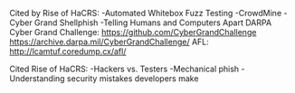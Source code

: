Cited by Rise of HaCRS:
	-Automated Whitebox Fuzz Testing
	-CrowdMine
	-Cyber Grand Shellphish
	-Telling Humans and Computers Apart
	DARPA Cyber Grand Challenge: https://github.com/CyberGrandChallenge
	https://archive.darpa.mil/CyberGrandChallenge/
	AFL:
	http://lcamtuf.coredump.cx/afl/

Cited Rise of HaCRS:
	-Hackers vs. Testers
	-Mechanical phish
	-Understanding security mistakes developers make